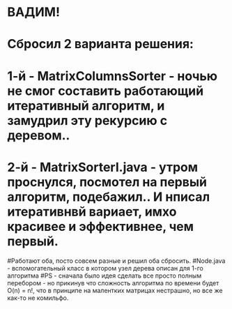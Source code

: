 # ВАДИМ!
# Сбросил 2 варианта решения:
# 1-й - MatrixColumnsSorter - ночью не смог составить работающий итеративный алгоритм, и замудрил эту рекурсию с деревом..
# 2-й - MatrixSorterI.java - утром проснулся, посмотел на первый алгоритм, подебажил.. И нписал итеративнвй вариает, имхо красивее и эффективнее, чем первый.

#Работают оба, посто совсем разные и решил оба сбросить.
#Node.java - вспомогательный класс в котором узел дерева описан для 1-го алгоритма
#PS -  сначала было идея сделать все просто  полным перебором - но прикинув что сложность алгоритма по времени будет O(n) = n!, что в принципе на малентких матрицах нестрашно,  но все же как-то не комильфо.